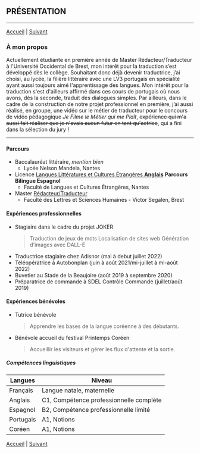 ## **PRÉSENTATION**
- - - -
[Accueil](./index.md) | [Suivant](./ambitions.md)
&nbsp;
### **À mon propos**

Actuellement étudiante en première année de Master Rédacteur/Traducteur à l'Université Occidental de Brest, mon intérêt pour la traduction s’est développé dès le collège. Souhaitant donc déjà devenir traductrice, j’ai choisi, au lycée, la filière littéraire avec une LV3 portugais en spécialité ayant aussi toujours aimé l'apprentissage des langues. Mon intérêt pour la traduction s'est d'ailleurs affirmé dans ces cours de portugais où nous avons, dès la seconde, traduit des dialogues simples.
Par ailleurs, dans le cadre de la construction de notre projet professionnel en première, j’ai aussi réalisé, en groupe, une vidéo sur le métier de traducteur pour le concours de vidéo pédagogique *Je Filme le Métier qui me Plaît*, ~~expérience qui m'a aussi fait réaliser que je n'avais aucun futur en tant qu'actrice~~, qui a fini dans la sélection du jury !

***

#### Parcours
* Baccalauréat littéraire, _mention bien_
    * Lycée Nelson Mandela, Nantes
* Licence [Langues Littératures et Cultures Étrangères __Anglais__](https://flce.univ-nantes.fr/offre-de-formation/licences-llcer/licence-langues-litteratures-et-civilisations-etrangeres-et-regionales-llcer-anglais#presentation) __Parcours Bilingue Espagnol__
    * Faculté de Langues et Cultures Étrangères, Nantes 
* Master [Rédacteur/Traducteur](http://formations.univ-brest.fr/fr/index/arts-lettres-langues-ALL/master-XB/master-mention-traduction-et-interpretation-IOMOTB9T//parcours-redacteur-traducteur-IOMP2P9W.html)
    * Faculté des Lettres et Sciences Humaines - Victor Segalen, Brest 

#### Expériences professionnelles
* Stagiaire dans le cadre du projet JOKER
   > Traduction de jeux de mots
   > Localisation de sites web
   > Génération d'images avec DALL-E
* Traductrice stagiaire chez Adisnor (mai à debut juillet 2022)
* Téléopératrice à Autobonplan (juin à août 2021/mi-juillet à mi-août 2022)
* Buvetier au Stade de la Beaujoire (août 2019 à septembre 2020) 
* Préparatrice de commande à SDEL Contrôle Commande (juillet/août 2019)
  
#### Expériences bénévoles
* Tutrice bénévole
   > Apprendre les bases de la langue coréenne à des débutants.
* Bénévole accueil du festival Printemps Coréen
   > Accueillir les visiteurs et gérer les flux d'attente et la sortie.


##### Compétences linguistiques
  
Langues       | Niveau
------------- | ----------------------------------------
Français      | Langue natale, maternelle
Anglais       | C1, Compétence professionnelle complète
Espagnol      | B2, Compétence professionnelle limité
Portugais     | A1, Notions
Coréen        | A1, Notions

[Accueil](./index.md) | [Suivant](./ambitions.md)
